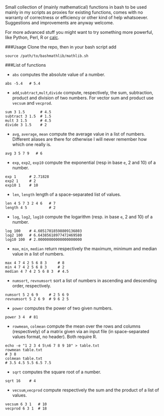 Small collection of (mainly mathematical) functions in bash to be used mainly
in my scripts as proxies for existing functions, comes with no warranty of
correctness or efficiency or other kind of help whatsoever.
Suggestions and improvements are anyway welcome.

For more advanced stuff you might want to try something more powerful,
like Python, Perl, R or [calc](http://www.isthe.com/chongo/tech/comp/calc/).

###Usage
Clone the repo, then in your bash script add
```
source /path/to/bashmathlib/mathlib.sh
```

###List of functions

* `abs` computes the absolute value of a number.
```
abs -5.4   # 5.4
```

* `add`,`subtract`,`mult`,`divide` compute, respectively, the sum, subtraction,
product and division of two numbers. For vector sum and product use `vecsum`
and `vecprod`.
```
sum 3 1.5       # 4.5
subtract 3 1.5  # 1.5
mult 3 1.5      # 4.5
divide 3 1.5    # 2
```

* `avg`, `average`, `mean` compute the average value in a list of numbers.
Different aliases are there for otherwise I will never remember how which
one really is.
```
avg 3 5 7 9   # 6
```

* `exp`, `exp2`, `exp10` compute the exponential (resp in base `e`, 2 and 10)
of a number.
```
exp 1      # 2.71828
exp2 1     # 2
exp10 1    # 10
```

* `len`, `length` length of a space-separated list of values.
```
len 4 5 7 3 2 4 6   # 7
length 4 5          # 2
```

* `log`, `log2`, `log10` compute the logarithm (resp. in base `e`, 2 and 10)
of a number.
```
log 100    # 4.60517018598809136803
log2 100   # 6.64385618977472469580
log10 100  # 2.00000000000000000000
```

* `max`, `min`, `median` return respectively the maximum, minimum and median
value in a list of numbers.
```
max 4 7 4 2 5 6 8 3     # 8
min 4 7 4 2 5 6 8 3     # 2
median 4 7 4 2 5 6 8 3  # 4.5
```

* `numsort`, `revnumsort` sort a list of numbers in ascending and descending
order, respectively.
```
numsort 5 2 6 9     # 2 5 6 9
revnumsort 5 2 6 9  # 9 6 2 5
```

* `power` computes the power of two given numbers.
```
power 3 4  # 81
```

* `rowmean`, `colmean` compute the mean over the rows and columns
(respectively) of a matrix given via an input file
(in space-separated values format, no header). Both require R.
```
echo -e "1 2 3 4 5\n6 7 8 9 10" > table.txt
rowmean table.txt
# 3 8
colmean table.txt
# 3.5 4.5 5.5 6.5 7.5
```

* `sqrt` computes the square root of a number.
```
sqrt 16    # 4
```

* `vecsum`,`vecprod` compute respectively the sum and the product of
a list of values.
```
vecsum 6 3 1   # 10
vecprod 6 3 1  # 18
```
